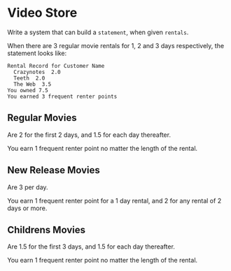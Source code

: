 # Video Store

Write a system that can build a `statement`, when given `rentals`.

When there are 3 regular movie rentals for 1, 2 and 3 days respectively, the statement looks like:

```
Rental Record for Customer Name
  Crazynotes  2.0
  Teeth  2.0
  The Web  3.5
You owned 7.5
You earned 3 frequent renter points
```

## Regular Movies

Are 2 for the first 2 days, and 1.5 for each day thereafter.

You earn 1 frequent renter point no matter the length of the rental.

## New Release Movies

Are 3 per day.

You earn 1 frequent renter point for a 1 day rental, and 2 for any rental of 2 days or more.

## Childrens Movies

Are 1.5 for the first 3 days, and 1.5 for each day thereafter.

You earn 1 frequent renter point no matter the length of the rental.


